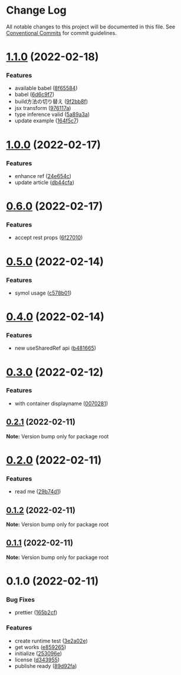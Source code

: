 # Change Log

All notable changes to this project will be documented in this file.
See [Conventional Commits](https://conventionalcommits.org) for commit guidelines.

# [1.1.0](https://github.com/tkow/react-inner-hooks-extension/compare/v1.0.0...v1.1.0) (2022-02-18)


### Features

* available babel ([8f65584](https://github.com/tkow/react-inner-hooks-extension/commit/8f65584faca369afbee837a6d05de516fd691a6f))
* babel ([6d6c9f7](https://github.com/tkow/react-inner-hooks-extension/commit/6d6c9f79515fab6827a48d3721593cfde3dd6fc4))
* build方法の切り替え ([9f2bb8f](https://github.com/tkow/react-inner-hooks-extension/commit/9f2bb8fe2900a99c1a0a9543e2eb416fd1924350))
* jsx transform ([976117a](https://github.com/tkow/react-inner-hooks-extension/commit/976117aa87b6829a8437de57b137a85aebb9e6fa))
* type inference valid ([5a89a3a](https://github.com/tkow/react-inner-hooks-extension/commit/5a89a3a5ffb3a84d96f0266c21e71bc0cf0ea2c3))
* update example ([164f5c7](https://github.com/tkow/react-inner-hooks-extension/commit/164f5c711f48d344cd7760b76bb40906d6209574))





# [1.0.0](https://github.com/tkow/react-inner-hooks-extension/compare/v0.6.0...v1.0.0) (2022-02-17)


### Features

* enhance ref ([24e654c](https://github.com/tkow/react-inner-hooks-extension/commit/24e654c623a9f2cc18fd0133dc3580cd18b51ada))
* update article ([db44cfa](https://github.com/tkow/react-inner-hooks-extension/commit/db44cfaaa729714320421ea4c80c5dea494b10e2))





# [0.6.0](https://github.com/tkow/react-inner-hooks-extension/compare/v0.5.0...v0.6.0) (2022-02-17)


### Features

* accept rest props ([6f27010](https://github.com/tkow/react-inner-hooks-extension/commit/6f27010d045aef4cf5adf8ad9124610d3589fab6))





# [0.5.0](https://github.com/tkow/react-inner-hooks-extension/compare/v0.4.0...v0.5.0) (2022-02-14)


### Features

* symol usage ([c578b01](https://github.com/tkow/react-inner-hooks-extension/commit/c578b01a0cb974d1b89af65b43acee38fd8c357d))





# [0.4.0](https://github.com/tkow/react-inner-hooks-extension/compare/v0.3.0...v0.4.0) (2022-02-14)


### Features

* new useSharedRef api ([b481665](https://github.com/tkow/react-inner-hooks-extension/commit/b481665bffa2f6a86f5a9b445051632571170a01))





# [0.3.0](https://github.com/tkow/react-inner-hooks-extension/compare/v0.2.1...v0.3.0) (2022-02-12)


### Features

* with container displayname ([0070281](https://github.com/tkow/react-inner-hooks-extension/commit/0070281e1afa00af15d3f20b8bc7e37efd577da0))





## [0.2.1](https://github.com/tkow/react-inner-hooks-extension/compare/v0.2.0...v0.2.1) (2022-02-11)

**Note:** Version bump only for package root





# [0.2.0](https://github.com/tkow/react-inner-hooks-extension/compare/v0.1.2...v0.2.0) (2022-02-11)


### Features

* read me ([29b74d1](https://github.com/tkow/react-inner-hooks-extension/commit/29b74d197c80291ff5dabf74be2ca1887caad1bf))





## [0.1.2](https://github.com/tkow/react-inner-hooks-extension/compare/v0.1.1...v0.1.2) (2022-02-11)

**Note:** Version bump only for package root





## [0.1.1](https://github.com/tkow/react-inner-hooks-extension/compare/v0.1.0...v0.1.1) (2022-02-11)

**Note:** Version bump only for package root





# 0.1.0 (2022-02-11)


### Bug Fixes

* prettier ([165b2cf](https://github.com/tkow/react-inner-hooks-extension/commit/165b2cf553c8f1236ea5f69b37f083b8c436011e))


### Features

* create runtime test ([3e2a02e](https://github.com/tkow/react-inner-hooks-extension/commit/3e2a02e71e50a8a2f4a75ddfc249b77bbf56da31))
* get works ([e859265](https://github.com/tkow/react-inner-hooks-extension/commit/e859265b27b91f52c0d0b7d28e90896c7c46bd88))
* initialize ([253096e](https://github.com/tkow/react-inner-hooks-extension/commit/253096e101a264e82024f4f3ad21bedd6ab894ea))
* license ([d343955](https://github.com/tkow/react-inner-hooks-extension/commit/d343955c852d725e9b2594a1f72695a77c61ff86))
* publishe ready ([89d92fa](https://github.com/tkow/react-inner-hooks-extension/commit/89d92fabf9959f2f028eff5b121f0357380ac504))
